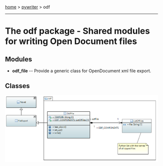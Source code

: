 [home](index) > [pywriter](pywriter) > odf

---

# The odf package - Shared modules for writing Open Document files
 
## Modules
 
- **odf_file** -- Provide a generic class for OpenDocument xml file export.

## Classes

![odf package class diagram](img/odf_package_class_diagram.png)